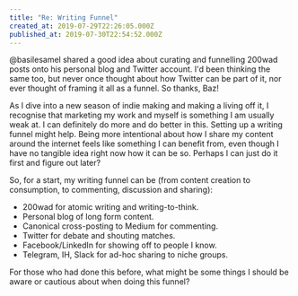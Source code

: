 ```yaml
---
title: "Re: Writing Funnel"
created_at: 2019-07-29T22:26:05.000Z
published_at: 2019-07-30T22:54:52.000Z
---
```

@basilesamel shared a good idea about curating and funnelling 200wad posts onto his personal blog and Twitter account. I'd been thinking the same too, but never once thought about how Twitter can be part of it, nor ever thought of framing it all as a funnel. So thanks, Baz! 

  

As I dive into a new season of indie making and making a living off it, I recognise that marketing my work and myself is something I am usually weak at. I can definitely do more and do better in this. Setting up a writing funnel might help. Being more intentional about how I share my content around the internet feels like something I can benefit from, even though I have no tangible idea right now how it can be so. Perhaps I can just do it first and figure out later? 

  

So, for a start, my writing funnel can be (from content creation to consumption, to commenting, discussion and sharing): 

  

*   200wad for atomic writing and writing-to-think.
*   Personal blog of long form content.
*   Canonical cross-posting to Medium for commenting.
*   Twitter for debate and shouting matches.
*   Facebook/LinkedIn for showing off to people I know.
*   Telegram, IH, Slack for ad-hoc sharing to niche groups. 

  

For those who had done this before, what might be some things I should be aware or cautious about when doing this funnel?
